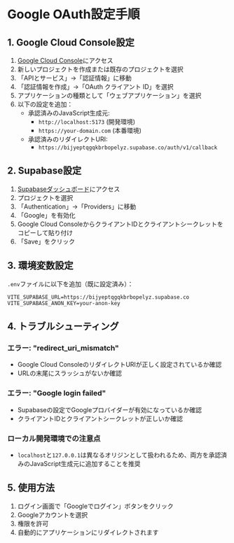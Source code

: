 # Google OAuth設定手順

## 1. Google Cloud Console設定

1. [Google Cloud Console](https://console.cloud.google.com/)にアクセス
2. 新しいプロジェクトを作成または既存のプロジェクトを選択
3. 「APIとサービス」→「認証情報」に移動
4. 「認証情報を作成」→「OAuth クライアント ID」を選択
5. アプリケーションの種類として「ウェブアプリケーション」を選択
6. 以下の設定を追加：
   - 承認済みのJavaScript生成元: 
     - `http://localhost:5173` (開発環境)
     - `https://your-domain.com` (本番環境)
   - 承認済みのリダイレクトURI:
     - `https://bijyeptqgqkbrbopelyz.supabase.co/auth/v1/callback`

## 2. Supabase設定

1. [Supabaseダッシュボード](https://app.supabase.com/)にアクセス
2. プロジェクトを選択
3. 「Authentication」→「Providers」に移動
4. 「Google」を有効化
5. Google Cloud ConsoleからクライアントIDとクライアントシークレットをコピーして貼り付け
6. 「Save」をクリック

## 3. 環境変数設定

`.env`ファイルに以下を追加（既に設定済み）：

```
VITE_SUPABASE_URL=https://bijyeptqgqkbrbopelyz.supabase.co
VITE_SUPABASE_ANON_KEY=your-anon-key
```

## 4. トラブルシューティング

### エラー: "redirect_uri_mismatch"
- Google Cloud ConsoleのリダイレクトURIが正しく設定されているか確認
- URLの末尾にスラッシュがないか確認

### エラー: "Google login failed"
- Supabaseの設定でGoogleプロバイダーが有効になっているか確認
- クライアントIDとクライアントシークレットが正しいか確認

### ローカル開発環境での注意点
- `localhost`と`127.0.0.1`は異なるオリジンとして扱われるため、両方を承認済みのJavaScript生成元に追加することを推奨

## 5. 使用方法

1. ログイン画面で「Googleでログイン」ボタンをクリック
2. Googleアカウントを選択
3. 権限を許可
4. 自動的にアプリケーションにリダイレクトされます